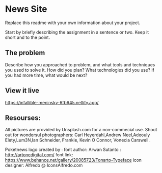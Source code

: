 # News Site

Replace this readme with your own information about your project. 

Start by briefly describing the assignment in a sentence or two. Keep it short and to the point.

## The problem

Describe how you approached to problem, and what tools and techniques you used to solve it. How did you plan? What technologies did you use? If you had more time, what would be next?

## View it live
https://infallible-meninsky-6fb645.netlify.app/

## Resourses:
All pictures are provided by Unsplash.com for a non-commecial use.
Shout out for wondersul photographers: Carl Heyerdahl,Andrew Neel,Adeouly Elety,Lum3N,Ian Schneider, Frankie, Kevin O Connor, Vonecia Carswell.

Poketnews logo created by :
font author: Arwan Sutanto : http://artonedigital.com/
font link: https://www.behance.net/gallery/20085723/Fonarto-Typeface
icon designer: Alfredo @ IconsAlfredo.com

